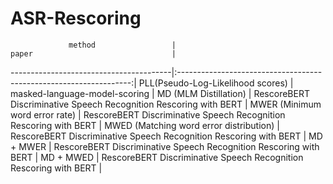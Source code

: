 # ASR-Rescoring

                 method                 |                                paper                               |
----------------------------------------|:------------------------------------------------------------------:|
PLL(Pseudo-Log-Likelihood scores)       | masked-language-model-scoring                                      |
MD (MLM Distillation)                   | RescoreBERT Discriminative Speech Recognition Rescoring with BERT  |
MWER (Minimum word error rate)          | RescoreBERT Discriminative Speech Recognition Rescoring with BERT  |
MWED (Matching word error distribution) | RescoreBERT Discriminative Speech Recognition Rescoring with BERT  |
MD + MWER                               | RescoreBERT Discriminative Speech Recognition Rescoring with BERT  |
MD + MWED                               | RescoreBERT Discriminative Speech Recognition Rescoring with BERT  |
